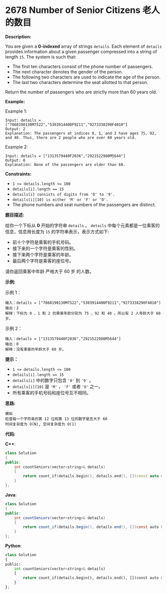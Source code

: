 # 2678 Number of Senior Citizens 老人的数目

__Description:__

You are given a __0-indexed__ array of strings `details`. Each element of `details` provides information about a given passenger compressed into a string of length `15`. The system is such that:

- The first ten characters consist of the phone number of passengers.
- The next character denotes the gender of the person.
- The following two characters are used to indicate the age of the person.
- The last two characters determine the seat allotted to that person.

Return the number of passengers who are strictly more than 60 years old.

__Example:__

Example 1:

```text
Input: details = ["7868190130M7522","5303914400F9211","9273338290F4010"]
Output: 2
Explanation: The passengers at indices 0, 1, and 2 have ages 75, 92, and 40. Thus, there are 2 people who are over 60 years old.
```

Example 2:

```text
Input: details = ["1313579440F2036","2921522980M5644"]
Output: 0
Explanation: None of the passengers are older than 60.
```

__Constraints:__

- `1 <= details.length <= 100`
- `details[i].length == 15`
- `details[i] consists of digits from '0' to '9'.`
- `details[i][10] is either 'M' or 'F' or 'O'.`
- The phone numbers and seat numbers of the passengers are distinct.

__题目描述:__

给你一个下标从 __0__ 开始的字符串 `details` 。 `details` 中每个元素都是一位乘客的信息，信息用长度为 `15` 的字符串表示，表示方式如下:

- 前十个字符是乘客的手机号码。
- 接下来的一个字符是乘客的性别。
- 接下来两个字符是乘客的年龄。
- 最后两个字符是乘客的座位号。

请你返回乘客中年龄 严格大于 60 岁 的人数。

__示例:__

示例 1：

```text
输入：details = ["7868190130M7522","5303914400F9211","9273338290F4010"]
输出：2
解释：下标为 0 ，1 和 2 的乘客年龄分别为 75 ，92 和 40 。所以有 2 人年龄大于 60 岁。
```

示例 2：

```text
输入：details = ["1313579440F2036","2921522980M5644"]
输出：0
解释：没有乘客的年龄大于 60 岁。
```

__提示：__

- `1 <= details.length <= 100`
- `details[i].length == 15`
- `details[i]` 中的数字只包含 `'0'` 到 `'9'` 。
- `details[i][10]` 是 `'M'` ， `'F'` 或者 `'O'` 之一。
- 所有乘客的手机号码和座位号互不相同。

__思路:__

```text
模拟
检查每一个字符串的第 12 位和第 13 位的数字是否大于 60
时间复杂度为 O(N), 空间复杂度为 O(1)
```

__代码:__

__C++__:

```C++
class Solution 
{
public:
    int countSeniors(vector<string>& details) 
    {
        return count_if(details.begin(), details.end(), [](const auto &s) { return (s[11] - '0') * 10 + (s[12] - '0') > 60; });
    }
};
```

__Java__:

```Java
class Solution 
{
public:
    int countSeniors(vector<string>& details) 
    {
        return count_if(details.begin(), details.end(), [](const auto &s) { return (s[11] - '0') * 10 + (s[12] - '0') > 60; });
    }
};
```

__Python__:

```Python
class Solution 
{
public:
    int countSeniors(vector<string>& details) 
    {
        return count_if(details.begin(), details.end(), [](const auto &s) { return (s[11] - '0') * 10 + (s[12] - '0') > 60; });
    }
};
```
